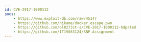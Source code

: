 ```yaml
---
id: CVE-2017-1000112
pocs: 
    - https://www.exploit-db.com/raw/45147
    - https://github.com/hikame/docker_escape_pwn
    - https://github.com/ol0273st-s/CVE-2017-1000112-Adpated
    - https://github.com/IT19083124/SNP-Assignment
---
```

